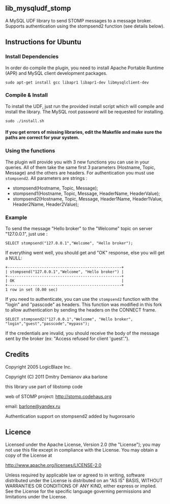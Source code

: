 ## lib_mysqludf_stomp

A MySQL UDF library to send STOMP messages to a message broker.
Supports authentication using the stompsend2 function (see details below).

## Instructions for Ubuntu

### Install Dependencies
In order do compile the plugin, you need to install Apache Portable Runtime (APR) and MySQL client development packages.

`sudo apt-get install gcc libapr1 libapr1-dev libmysqlclient-dev`

### Compile & Install
To install the UDF, just run the provided install script which will compile and install the library.
The MySQL root password will be requested for installing.

`sudo ./install.sh`

#### If you get errors of missing libraries, edit the Makefile and make sure the paths are correct for your system.

### Using the functions

The plugin will provide you with 3 new functions you can use in your queries.
All of them take the same first 3 parameters (Hostname, Topic, Message) and the others are headers.
For authentication you must use `stompsend2`.
All parameters are strings :

- stompsend(Hostname, Topic, Message);
- stompsend1(Hostname, Topic, Message, HeaderName, HeaderValue);
- stompsend2(Hostname, Topic, Message, Header1Name, Header1Value, Header2Name, Header2Value);

### Example
To send the message "Hello broker" to the "Welcome" topic on server "127.0.0.1", just use :

`SELECT stompsend("127.0.0.1","Welcome", "Hello broker");`

If everything went well, you should get and "OK" response, else you will get a NULL:

```
+--------------------------------------------------+
| stompsend("127.0.0.1","Welcome", "Hello broker") |
+--------------------------------------------------+
| OK                                               |
+--------------------------------------------------+
1 row in set (0.00 sec)
```

If you need to authenticate, you can use the `stompsend2` function with the "login" and "passcode" as headers.
This function was modified in this fork to allow authentication by sending the headers on the CONNECT frame.

`SELECT stompsend2("127.0.0.1","Welcome", "Hello broker", "login","guest","passcode","mypass");`

If the credentials are invalid, you should receive the body of the message sent by the broker (ex: "Access refused for client 'guest'.").

## Credits

Copyright 2005 LogicBlaze Inc.

Copyright (C) 2011 Dmitry Demianov aka barlone

this library use part of libstomp code

web of STOMP project: http://stomp.codehaus.org

email: barlone@yandex.ru

Authentication support on stompsend2 added by hugorosario

## Licence

Licensed under the Apache License, Version 2.0 (the "License");
you may not use this file except in compliance with the License.
You may obtain a copy of the License at

http://www.apache.org/licenses/LICENSE-2.0

Unless required by applicable law or agreed to in writing, software
distributed under the License is distributed on an "AS IS" BASIS,
WITHOUT WARRANTIES OR CONDITIONS OF ANY KIND, either express or
implied.
See the License for the specific language governing permissions and
limitations under the License.
